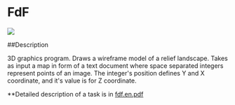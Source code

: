 # FdF

![](fdf_demo.gif)

##Description

3D graphics program. Draws a wireframe model of a relief landscape. Takes as input a map in form of a text document where space separated integers represent points of an image. The integer's position defines Y and X coordinate, and it's value is for Z coordinate.

**Detailed description of a task is in [fdf.en.pdf](https://github.com/dstepanets/FdF/blob/master/fdf.en.pdf)
